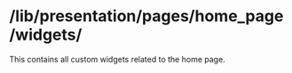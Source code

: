 /lib/presentation/pages/home_page/widgets/
==========================================

This contains all custom widgets related to the home page. 